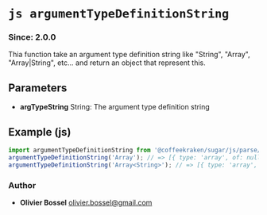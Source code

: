 


<!-- @namespace    sugar.js.parse -->
<!-- @name    argumentTypeDefinitionString -->

# ```js argumentTypeDefinitionString ```
### Since: 2.0.0

Thia function take an argument type definition string like "String", "Array<String>", "Array|String", etc... and return an object that represent this.

## Parameters

- **argTypeString**  String: The argument type definition string



## Example (js)

```js
import argumentTypeDefinitionString from '@coffeekraken/sugar/js/parse/argumentTypeDefinitionString';
argumentTypeDefinitionString('Array'); // => [{ type: 'array', of: null }] }
argumentTypeDefinitionString('Array<String>'); // => [{ type: 'array', of: [{ type: 'string' }] }]
```


### Author
- **Olivier Bossel** <a href="mailto:olivier.bossel@gmail.com">olivier.bossel@gmail.com</a> 



